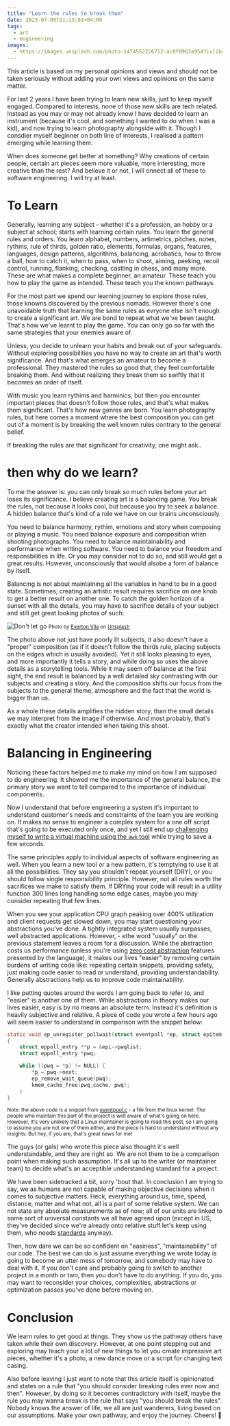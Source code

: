 ```yaml
---
title: "Learn the rules to break them"
date: 2023-07-05T21:13:01+04:00
tags:
  - art
  - engineering
images:
  - https://images.unsplash.com/photo-1474552226712-ac0f0961a954?ixlib=rb-4.0.3&ixid=M3wxMjA3fDB8MHxwaG90by1wYWdlfHx8fGVufDB8fHx8fA%3D%3D&auto=format&fit=crop&w=1742&q=80
---
```


This article is based on my personal opinions and views and should not be taken seriously without adding your own views and opinions on the same matter.

For last 2 years I have been trying to learn new skills, just to keep myself engaged. Compared to interests, none of those new skills are tech related. Instead as you may or may not already know I have decided to learn an instrument (because it's cool, and something I wanted to do when I was a kid), and now trying to learn photography alongside with it. Though I consdier myself beginner on both line of interests, I realised a pattern emerging while learning them.

When does someone get better at something? Why creations of certain people, certain art pieces seem more valuable, more interesting, more creative than the rest? And believe it or not, I will onnect all of these to software engineering. I will try at least.

# To Learn

Generally, learning any subject - whether it's a profession, an hobby or a subject at school; starts with learning certain rules. You learn the general rules and orders. You learn alphabet, numbers, artimetrics, pitches, notes, rythms, rule of thirds, golden ratio, elements, formulas, organs, features, languages, design patterns, algorithms, balancing, acrobatics, how to throw a ball, how to catch it, when to pass, when to shoot, aiming, peeking, recoil control, running, flanking, checking, castling in chess, and many more. These are what makes a complete beginner, an amateur. These teach you how to play the game as intended. These teach you the known pathways.

For the most part we spend our learning journey to explore those rules, those knowns discovered by the previous nomads. However there's one unavoidable truth that learning the same rules as evryone else isn't enough to create a significant art. We are bond to repeat what we've been taught. That's how we've learnt to play the game. You can only go so far with the same strategies that your enemies aware of.

Unless, you decide to unlearn your habits and break out of your safeguards. Without exploring possibilities you have no way to create an art that's worth significance. And that's what emerges an amateur to become a professional. They mastered the rules so good that, they feel comfortable breaking them. And without realizing they break them so swiftly that it becomes an order of itself.

With music you learn rythims and harminics, but then you encounter important pieces that doesn't follow those rules, and that's what makes them significant. That's how new genres are born. You learn photography rules, but here comes a moment where the best composition you can get out of a moment is by breaking the well known rules contrary to the general belief.

If breaking the rules are that significant for creativity, one might ask..

# then why do we learn?

To me the answer is: you can only break so much rules before your art loses its significance. I believe creating art is a balancing game. You break the rules, not because it looks cool, but because you try to seek a balance. A hidden balance that's kind of a rule we have on our brains unconsciously.

You need to balance harmony, rythim, emotions and story when composing or playing a music. You need balance exposure and composition when shooting photographs. You need to balance maintainability and performance when writing software. You need to balance your freedom and responsbilities in life. Or you may consider not to do so, and still would get a great results. However, unconsciously that would alsobe a form of balance by itself.

Balancing is not about maintaining all the variables in hand to be in a good state. Sometimes, creating an artistic result requires sacrifice on one knob to get a better result on another one. To catch the golden horizon of a sunset with all the details, you may have to sacrifice details of your subject and still get great looking photos of such:

![Don't let go](https://images.unsplash.com/photo-1474552226712-ac0f0961a954?ixlib=rb-4.0.3&ixid=M3wxMjA3fDB8MHxwaG90by1wYWdlfHx8fGVufDB8fHx8fA%3D%3D&auto=format&fit=crop&w=1742&q=80)
<small>Photo by [Everton Vila](https://unsplash.com/@evertonvila?utm_source=unsplash&utm_medium=referral&utm_content=creditCopyText) on [Unsplash](https://unsplash.com/photos/AsahNlC0VhQ?utm_source=unsplash&utm_medium=referral&utm_content=creditCopyText)</small>

The photo above not just have poorly lit subjects, it also doesn't have a "proper" composition (as if it doesn't follow the thirds rule, placing subjects on the edges which is usually avoided). Yet it still looks pleasing to eyes, and more importantly it tells a story, and while doing so uses the above details as a storytelling tools. While it may seem off balance at the first sight, the end result is balanced by a well detailed sky contrasting with our subjects and creating a story. And the composition shifts our focus from the subjects to the general theme, atmosphere and the fact that the world is bigger than us.

As a whole these details amplifies the hidden story, than the small details we may interpret from the image if otherwise. And most probably, that's exactly what the creator intended when taking this shoot.

# Balancing in Engineering

Noticing these factors helped me to make my mind on how I am supposed to do engineering. It showed me the importance of the general balance, the primary story we want to tell compared to the importance of individual components.

Now I understand that before engineering a system it's important to understand customer's needs and constraints of the team you are working on. It makes no sense to engineer a complex system for a one off script that's going to be executed only once, and yet I still end up [challenging myself to write a virtual machine using the `awk` tool](https://themisir.com/awk-vm/) while trying to save a few seconds.

The same principles apply to individual aspects of software engineering as well. When you learn a new tool or a new pattern, it's temptying to use it at all the possibilities. They say you shouldn't repeat yourself (DRY), or you should follow single responsibility principle. However, not all rules worth the sacrifices we make to satisfy them. If DRYing your code will result in a utility function 300 lines long handling some edge cases, maybe you may consider repeating that few lines.

When you see your application CPU graph peaking over 400% utilization and client requests get slowed down, you may start questioning your abstractions you've done. A tightly integrated system usually surpasses, well abstracted applications. However,  - ethe word "usually" on the previous statement leaves a room for a discussion. While the abstraction costs us performance (unless you're using [zero cost abstraction](https://boats.gitlab.io/blog/post/zero-cost-abstractions/) features presented by the language), it makes our lives "easier" by removing certain burdens of writing code like: repeating certain snippets, providing safety, just making code easier to read or understand, providing understandability. Generally abstractions help us to improve code maintainability.

I like putting quotes around the words I am going back to refer to, and "easier" is another one of them. While abstractions in theory makes our lives easier, easy is by no means an absolute term. Instead it's definition is heavily subjective and relative. A piece of code you wrote a few hours ago will seem easier to understand in comparison with the snippet below:

```c
static void ep_unregister_pollwait(struct eventpoll *ep, struct epitem *epi)
{
	struct eppoll_entry **p = &epi->pwqlist;
	struct eppoll_entry *pwq;

	while ((pwq = *p) != NULL) {
		*p = pwq->next;
		ep_remove_wait_queue(pwq);
		kmem_cache_free(pwq_cache, pwq);
	}
}
```

<small>Note: the above code is a snippet from [eventpool.c](https://github.com/torvalds/linux/blob/024ff300db33968c133435a146d51ac22db27374/fs/eventpoll.c#L567C1-L577C2) - a file from the linux kernel. The people who maintain this part of the project is well aware of what's going on here. However, It's very unlikely that a Linux maintainer is going to read this post, so I am going to assume you are not one of them either, and the piece is hard to understand without any insights. But hey, if you are, that's great news for me!</small>

The guys (or gals) who wrote this piece also thought it's well understandable, and they are right so. We are not them to be a comparison point when making such assumption. It's all up to the writer (or maintainer team) to decide what's an acceptible understanding standard for a project.

We have been sidetracked a bit, sorry 'bout that. In conclusion I am trying to say, we as humans are not capable of making objective decisions when it comes to subjective matters. Heck, everything around us, time, speed, distance, matter and what not, all is a part of some relative system. We can not state any absolute measurements as of now; all of our units are linked to some sort of universal constants we all have agreed upon (except in US, they've decided since we're already onto relative stuff let's keep using them, who needs [standards](https://xkcd.com/927/) anyway).

Then, how dare we can be so confident on "easiness", "maintainability" of our code. The best we can do is just assume everything we wrote today is going to become an utter mess of tomorrow, and somebody may have to deal with it. If you don't care and probably going to switch to another project in a month or two, then you don't have to do anything. If you do, you may want to reconsider your choices, complexities, abstractions or optimization passes you've done before moving on.

# Conclusion

We learn rules to get good at things. They show us the pathway others have taken while their own discovery. However, at one point stepping out and exploring may teach your a lot of new things to let you create impressive art pieces, whether it's a photo, a new dance move or a script for changing text casing.

Also before leaving I just want to note that this article itself is opinionated and states on a rule that "you should consider breaking rules ever now and then". However, by doing so it becomes contradictory with itself, maybe the rule you may wanna break is the rule that says "you should break the rules". Nobody knows the answer of life, we all are just wanderers, living based on our assumptions. Make your own pathway, and enjoy the journey. Cheers! 🥂 
